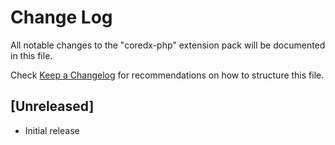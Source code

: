# Change Log

All notable changes to the "coredx-php" extension pack will be documented in this file.

Check [Keep a Changelog](http://keepachangelog.com/) for recommendations on how to structure this file.

## [Unreleased]

- Initial release
